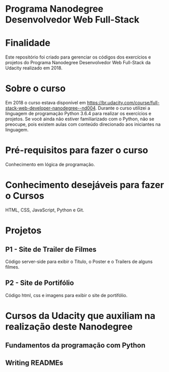 Programa Nanodegree Desenvolvedor Web Full-Stack
================================================

# Finalidade
Este repositório foi criado para gerenciar os códigos dos exercícios e projetos do Programa Nanodegree Desenvolvedor Web Full-Stack da Udacity realizado em 2018.

# Sobre o curso
Em 2018 o curso estava disponível em https://br.udacity.com/course/full-stack-web-developer-nanodegree--nd004.
Durante o curso utilizei a linguagem de programação Python 3.6.4 para realizar os exercícios e projetos. Se você ainda não estiver familiarizado com o Python, não se preocupe, pois existem aulas com conteúdo direcionado aos iniciantes na linguagem.

# Pré-requisitos para fazer o curso
Conhecimento em lógica de programação.

# Conhecimento desejáveis para fazer o Cursos
HTML, CSS, JavaScript, Python e Git.

# Projetos
## P1 - Site de Trailer de Filmes
Código server-side para exibir o Título, o Poster e o Trailers de alguns filmes.

## P2 - Site de Portifólio
Código html, css e imagens para exibir o site de portifólio.

# Cursos da Udacity que auxiliam na realização deste Nanodegree
## Fundamentos da programação com Python
## Writing READMEs
